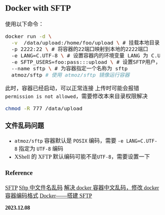 <font size=4 face='楷体'>

## Docker with SFTP

使用以下命令：

```bash
docker run -d \
  -v  /data/upload:/home/foo/upload \ # 挂载本地目录到容器内的指定路径
  -p 2222:22 \ # 将容器的22端口映射到本地的2222端口
  -e LANG=C.UTF-8 \ # 设置容器内的环境变量 LANG 为 C.UTF-8
  -e SFTP_USERS=foo:pass:::upload \ # 设置SFTP用户，包括用户名、密码、上传目录等信息
  --name sftp \ # 为容器指定一个名称为 sftp
  atmoz/sftp # 使用 atmoz/sftp 镜像运行容器
```

此时，容器已经启动，可以正常连接
上传时可能会报错 `permission is not allowed`，需要修改本来目录权限解决

```bash
chmod -R 777 /data/upload
```

### 文件乱码问题

- `atmoz/sftp` 容器默认是 `POSIX` 编码，需要 `-e LANG=C.UTF-8` 指定为 `UTF-8` 编码
- XShell 的 XFTP 默认编码可能不是`UTF-8`，需要设置一下

### Reference
[SFTP](https://github.com/atmoz/sftp)
[Sftp 中文件名乱码](https://blog.csdn.net/weixin_43441190/article/details/126084325)
[解决 docker 容器中文乱码，修改 docker 容器编码格式](https://article.itxueyuan.com/3ml64)
[Docker——搭建 SFTP](https://www.cnblogs.com/wangyang0210/p/14553135.html)

**2023.12.08**
